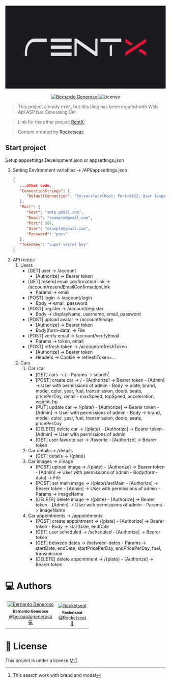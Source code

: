 <p align="center">
   <img src="https://raw.githubusercontent.com/bernardogeneroso/RentX-Rocketseat/main/readme-assets/logo.png" alt="RenteX" height="260"/>
</p>

<p align="center">
   <a href="https://www.linkedin.com/in/bernardo-generoso-829ba81b0">
      <img alt="Bernardo Generoso" src="https://img.shields.io/badge/-Bernardo%20Generoso-DC1637?style=flat&logo=Linkedin&logoColor=white" />
   </a>

  <img alt="License" src="https://img.shields.io/badge/license-MIT-DC1637">
</p>

> This project already exist, but this time has been created with Web Api ASP.Net Core using C#

> Link for the other project [RentX](https://github.com/bernardogeneroso/RentX-Rocketseat);

> Content created by [Rocketseat](https://github.com/Rocketseat);

## Start project

Setup appsettings.Development.json or appsettings.json

1. Setting Environment variables -> /API/appsettings.json
    ```json
    {
       ...other code,
       "ConnectionStrings": {
          "DefaultConnection": "Server=localhost; Port=5432; User Id=postgres; Password=pass; Database=RentX"
       },
       "Mail": {
          "Host": "smtp.gmail.com",
          "Email": "example@gmail.com",
          "Port": 587,
          "User": "example@gmail.com",
          "Password": "pass"
       },
       "TokenKey": "super secret key"
    }
    ```
2. API routes
    1. Users
        - [GET] user -> /account
            - [Authorize] -> Bearer token
        - [GET] resend email confirmation link -> /account/resendEmailConfirmationLink
            - Params -> email
        - [POST] login -> /account/login
            - Body -> email, password
        - [POST] register -> /account/register
            - Body -> displayName, username, email, password
        - [POST] upload avatar -> /account/image
            - [Authorize] -> Bearer token
            - Body(form-data) -> File
        - [POST] verify email -> /account/verifyEmail
            - Params -> token, email
        - [POST] refresh token -> /account/refreshToken
            - [Authorize] -> Bearer token
            - Headers -> Cookie -> refreshToken=...
    2. Cars
         1. Car /car
            - [GET] cars -> /
                  - Params -> search[^1]
            - [POST] create car -> /
                  - [Authorize] -> Bearer token
                  - [Admin] -> User with permissions of admin
                  - Body -> plate, brand, model, color, year, fuel, transmission, doors, seats, pricePerDay, detail - maxSpeed, topSpeed, acceleration, weight, hp
            - [PUT] update car -> /{plate}
                  - [Authorize] -> Bearer token
                  - [Admin] -> User with permissions of admin
                  - Body -> brand, model, color, year, fuel, transmission, doors, seats, pricePerDay
            - [DELETE] delete car -> /{plate}
                  - [Authorize] -> Bearer token
                  - [Admin] -> User with permissions of admin
            - [GET] user favorite car -> /favorite
                  - [Authorize] -> Bearer token
         2. Car details -> /details
            - [GET] details -> /{plate}
         3. Car images -> /image
            - [POST] upload image -> /{plate}
                  - [Authorize] -> Bearer token
                  - [Admin] -> User with permissions of admin
                  - Body(form-data) -> File
            - [POST] set main image -> /{plate}/setMain
                  - [Authorize] -> Bearer token
                  - [Admin] -> User with permissions of admin
                  - Params -> imageName
            - [DELETE] delete image -> /{plate}
                  - [Authorize] -> Bearer token
                  - [Admin] -> User with permissions of admin
                  - Params -> imageName
         4. Car appointments -> /appointments
            - [POST] create appointment -> /{plate}
                  - [Authorize] -> Bearer token
                  - Body -> startDate, endDate
            - [GET] user scheduled -> /scheduled
                  - [Authorize] -> Bearer token
            - [GET] between dates -> /between-dates
                  - Params -> startDate, endDate, startPricePerDay, endPricePerDay, fuel, transmission
            - [DELETE] delete appointment -> /{plate}
                  - [Authorize] -> Bearer token

# :computer: Authors

<table>
  <tr>
    <td align="center">
      <a href="http://github.com/bernardogeneroso">
        <img src="https://avatars.githubusercontent.com/u/58465456?v=4" width="100px;" alt="Bernardo Generoso"/>
        <br />
        <sub>
          <b>Bernardo Generoso</b>
        </sub>
       </a>
       <br />
       <a href="https://www.linkedin.com/in/bernardo-generoso-829ba81b0" title="Linkedin">@bernardogeneroso</a>
       <br />
       <a href="https://github.com/bernardogeneroso/RentX-Rocketseat/commits/main" title="Code">💻</a>
    </td>
    <td align="center">
      <a href="https://github.com/Rocketseat">
        <img src="https://avatars0.githubusercontent.com/u/28929274?s=200&v=4" width="100px;" alt="Rocketseat"/>
        <br />
        <sub>
          <b>Rocketseat</b>
        </sub>
       </a>
       <br />
       <a href="https://www.linkedin.com/school/rocketseat" title="Linkedin">@Rocketseat</a>
       <br />
       <a href="https://rocketseat.com.br" title="Content creators">🚀</a>
    </td>
  </tr>
</table>

# :closed_book: License

This project is under a license [MIT](./LICENSE).

[^1]: This search work with brand and model
